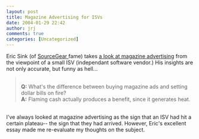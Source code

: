 ```yaml
---
layout: post
title: Magazine Advertising for ISVs
date: 2004-01-29 22:42
author: jrj
comments: true
categories: [Uncategorized]
---
```

Eric Sink (of <a href="http://www.sourcegear.com" target="_blank">SourceGear </a>fame) takes <a href="http://software.ericsink.com/Magazine_Advertising.html" target="_blank">a look at magazine advertising</a> from the viewpoint of a small ISV (independant software vendor.) His insights are not only accurate, but funny as hell...
<br /><blockquote>
<br />**Q:**  What's the difference between buying magazine ads and setting dollar bills on fire?
<br />**A:**  Flaming cash actually produces a benefit, since it generates heat.
<br /></blockquote>
<br />I've always looked at magazine advertising as the sign that an ISV had hit a certain plateau-- the sign that they had arrived. However, Eric's excellent essay made me re-evaluate my thoughts on the subject.
